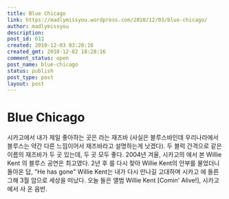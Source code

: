 ```yaml
---
title: Blue Chicago
link: https://madlymissyou.wordpress.com/2010/12/03/blue-chicago/
author: madlymissyou
description: 
post_id: 611
created: 2010-12-03 03:28:16
created_gmt: 2010-12-02 18:28:16
comment_status: open
post_name: blue-chicago
status: publish
post_type: post
layout: post
---
```


# Blue Chicago

시카고에서 내가 제일 좋아하는 곳은 <Blue Chicago>라는 재즈바 (사실은 블루스바인데 우리나라에서 블루스는 약간 다른 느낌이어서 재즈바라고 설명하는게 낫겠다). 두 블럭 간격으로 같은 이름의 재즈바가 두 곳 있는데, 두 곳 모두 좋다. 2004년 겨울, 시카고의 <Blue Chicago>에서 본 Willie Kent 의 블루스 공연은 최고였다. 2년 후 <Blue Chicago>를 다시 찾아 Willie Kent의 안부를 물었더니 돌아온 답, "He has gone" Willie Kent는 내가 다시 만나길 고대하며 시카고 <Blue Chicago>에 들른 그해 3월 암으로 세상을 떠났다. 오늘 들은 앨범 Willie Kent [Comin' Alive!], 시카고 <Blue Chicago>에서 사 온 음반.